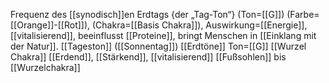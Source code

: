 Frequenz des [[synodisch]]en Erdtags {der „Tag-Ton“} (Ton=[[G]]) (Farbe=[[Orange]]-[[Rot]]), (Chakra=[[Basis Chakra]]), Auswirkung=[[Energie]], [[vitalisierend]], beeinflusst [[Proteine]], bringt Menschen in [[Einklang mit der Natur]].
[[Tageston]] ([[Sonnentag]])
[[Erdtöne]]
Ton=[[G]]
[[Wurzel Chakra]]
[[Erdend]], [[Stärkend]], [[vitalisierend]]
[[Fußsohlen]] bis [[Wurzelchakra]]